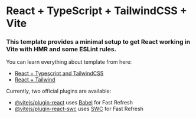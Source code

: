 # React + TypeScript + TailwindCSS + Vite

<h3> This template provides a minimal setup to get React working in Vite with HMR and some ESLint rules. </h3>

You can learn everything about template from here:
- [React + Typescript and TailwindCSS](https://medium.com/@pushpendrapal_/how-to-setup-react-typescript-and-tailwind-css-with-vite-in-a-project-8d9b0b51d1bd)
- [React + Tailwind](https://tailwindcss.com/docs/guides/vite)

Currently, two official plugins are available:

- [@vitejs/plugin-react](https://github.com/vitejs/vite-plugin-react/blob/main/packages/plugin-react/README.md) uses [Babel](https://babeljs.io/) for Fast Refresh
- [@vitejs/plugin-react-swc](https://github.com/vitejs/vite-plugin-react-swc) uses [SWC](https://swc.rs/) for Fast Refresh


